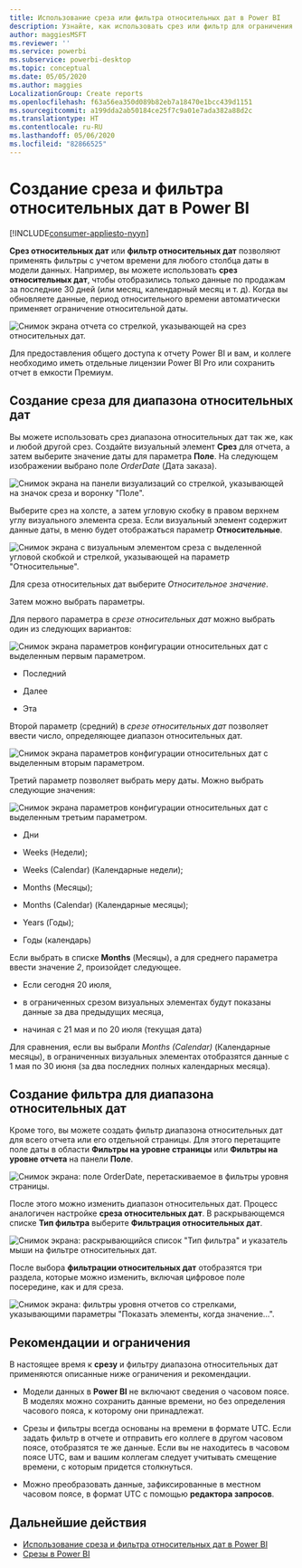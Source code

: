 ```yaml
---
title: Использование среза или фильтра относительных дат в Power BI
description: Узнайте, как использовать срез или фильтр для ограничения диапазона относительных дат в Power BI.
author: maggiesMSFT
ms.reviewer: ''
ms.service: powerbi
ms.subservice: powerbi-desktop
ms.topic: conceptual
ms.date: 05/05/2020
ms.author: maggies
LocalizationGroup: Create reports
ms.openlocfilehash: f63a56ea350d089b82eb7a18470e1bcc439d1151
ms.sourcegitcommit: a199dda2ab50184ce25f7c9a01e7ada382a88d2c
ms.translationtype: HT
ms.contentlocale: ru-RU
ms.lasthandoff: 05/06/2020
ms.locfileid: "82866525"
---
```

# <a name="creating-a-relative-date-slicer-and-filter-in-power-bi"></a>Создание среза и фильтра относительных дат в Power BI

[!INCLUDE[consumer-appliesto-nyyn](../includes/consumer-appliesto-nyyn.md)]

**Срез относительных дат** или **фильтр относительных дат** позволяют применять фильтры с учетом времени для любого столбца даты в модели данных. Например, вы можете использовать **срез относительных дат**, чтобы отобразились только данные по продажам за последние 30 дней (или месяц, календарный месяц и т. д). Когда вы обновляете данные, период относительного времени автоматически применяет ограничение относительной даты.

![Снимок экрана отчета со стрелкой, указывающей на срез относительных дат.](media/desktop-slicer-filter-date-range/relative-date-range-slicer-filter-01.png)

Для предоставления общего доступа к отчету Power BI и вам, и коллеге необходимо иметь отдельные лицензии Power BI Pro или сохранить отчет в емкости Премиум.

## <a name="create-the-relative-date-range-slicer"></a>Создание среза для диапазона относительных дат

Вы можете использовать срез диапазона относительных дат так же, как и любой другой срез. Создайте визуальный элемент **Срез** для отчета, а затем выберите значение даты для параметра **Поле**. На следующем изображении выбрано поле *OrderDate* (Дата заказа).

![Снимок экрана на панели визуализаций со стрелкой, указывающей на значок среза и воронку "Поле".](media/desktop-slicer-filter-date-range/relative-date-range-slicer-filter-02.png)

Выберите срез на холсте, а затем угловую скобку в правом верхнем углу визуального элемента среза. Если визуальный элемент содержит данные даты, в меню будет отображаться параметр **Относительные**.

![Снимок экрана с визуальным элементом среза с выделенной угловой скобкой и стрелкой, указывающей на параметр "Относительные".](media/desktop-slicer-filter-date-range/relative-date-range-slicer-filter-03.png)

Для среза относительных дат выберите *Относительное значение*.

Затем можно выбрать параметры.

Для первого параметра в *срезе относительных дат* можно выбрать один из следующих вариантов:

![Снимок экрана параметров конфигурации относительных дат с выделенным первым параметром.](media/desktop-slicer-filter-date-range/relative-date-range-slicer-filter-04.png)

* Последний

* Далее

* Эта

Второй параметр (средний) в *срезе относительных дат* позволяет ввести число, определяющее диапазон относительных дат.

![Снимок экрана параметров конфигурации относительных дат с выделенным вторым параметром.](media/desktop-slicer-filter-date-range/relative-date-range-slicer-filter-04a.png)

Третий параметр позволяет выбрать меру даты. Можно выбрать следующие значения:

![Снимок экрана параметров конфигурации относительных дат с выделенным третьим параметром.](media/desktop-slicer-filter-date-range/relative-date-range-slicer-filter-05.png)

* Дни

* Weeks (Недели);

* Weeks (Calendar) (Календарные недели);

* Months (Месяцы);

* Months (Calendar) (Календарные месяцы);

* Years (Годы);

* Годы (календарь)

Если выбрать в списке **Months** (Месяцы), а для среднего параметра ввести значение *2*, произойдет следующее.

* Если сегодня 20 июля,

* в ограниченных срезом визуальных элементах будут показаны данные за два предыдущих месяца,

* начиная с 21 мая и по 20 июля (текущая дата)

Для сравнения, если вы выбрали *Months (Calendar)* (Календарные месяцы), в ограниченных визуальных элементах отобразятся данные с 1 мая по 30 июня (за два последних полных календарных месяца).

## <a name="create-the-relative-date-range-filter"></a>Создание фильтра для диапазона относительных дат

Кроме того, вы можете создать фильтр диапазона относительных дат для всего отчета или его отдельной страницы. Для этого перетащите поле даты в области **Фильтры на уровне страницы** или **Фильтры на уровне отчета** на панели **Поле**.

![Снимок экрана: поле OrderDate, перетаскиваемое в фильтры уровня страницы.](media/desktop-slicer-filter-date-range/relative-date-range-slicer-filter-06.png)

После этого можно изменить диапазон относительных дат. Процесс аналогичен настройке **среза относительных дат**. В раскрывающемся списке **Тип фильтра** выберите **Фильтрация относительных дат**.

![Снимок экрана: раскрывающийся список "Тип фильтра" и указатель мыши на фильтре относительных дат.](media/desktop-slicer-filter-date-range/relative-date-range-slicer-filter-07.png)

После выбора **фильтрации относительных дат** отобразятся три раздела, которые можно изменить, включая цифровое поле посередине, как и для среза.

![Снимок экрана: фильтры уровня отчетов со стрелками, указывающими параметры "Показать элементы, когда значение...".](media/desktop-slicer-filter-date-range/relative-date-range-slicer-filter-08.png)

## <a name="limitations-and-considerations"></a>Рекомендации и ограничения

В настоящее время к **срезу** и фильтру диапазона относительных дат применяются описанные ниже ограничения и рекомендации.

* Модели данных в **Power BI** не включают сведения о часовом поясе. В моделях можно сохранить данные времени, но без определения часового пояса, к которому они принадлежат.

* Срезы и фильтры всегда основаны на времени в формате UTC. Если задать фильтр в отчете и отправить его коллеге в другом часовом поясе, отобразятся те же данные. Если вы не находитесь в часовом поясе UTC, вам и вашим коллегам следует учитывать смещение времени, с которым придется столкнуться.

* Можно преобразовать данные, зафиксированные в местном часовом поясе, в формат UTC с помощью **редактора запросов**.

## <a name="next-steps"></a>Дальнейшие действия

- [Использование среза и фильтра относительных дат в Power BI](desktop-slicer-filter-date-range.md)
- [Срезы в Power BI](power-bi-visualization-slicers.md)
